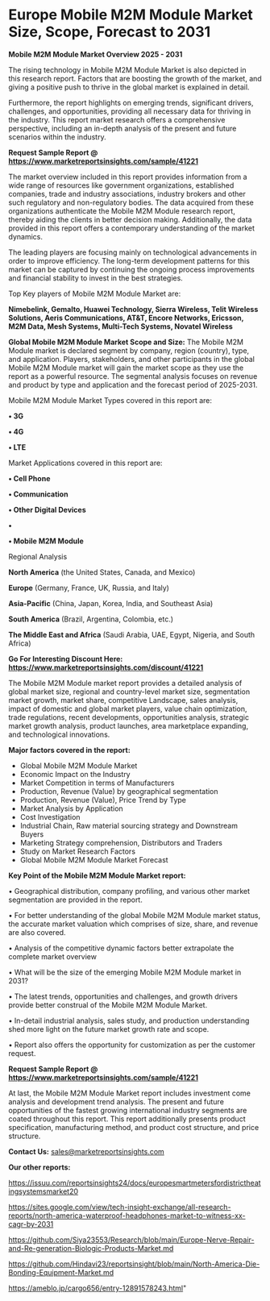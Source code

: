 # Europe Mobile M2M Module Market Size, Scope, Forecast to 2031

<Strong> Mobile M2M Module Market Overview 2025 - 2031</strong>

The rising technology in Mobile M2M Module Market is also depicted in this research report. Factors that are boosting the growth of the market, and giving a positive push to thrive in the global market is explained in detail.

Furthermore, the report highlights on emerging trends, significant drivers, challenges, and opportunities, providing all necessary data for thriving in the industry. This report market research offers a comprehensive perspective, including an in-depth analysis of the present and future scenarios within the industry.

<strong>Request Sample Report @ <a href=https://www.marketreportsinsights.com/sample/41221>https://www.marketreportsinsights.com/sample/41221</a></strong>

The market overview included in this report provides information from a wide range of resources like government organizations, established companies, trade and industry associations, industry brokers and other such regulatory and non-regulatory bodies. The data acquired from these organizations authenticate the Mobile M2M Module research report, thereby aiding the clients in better decision making. Additionally, the data provided in this report offers a contemporary understanding of the market dynamics.

The leading players are focusing mainly on technological advancements in order to improve efficiency. The long-term development patterns for this market can be captured by continuing the ongoing process improvements and financial stability to invest in the best strategies.

Top Key players of Mobile M2M Module Market are:

<strong>Nimebelink, Gemalto, Huawei Technology, Sierra Wireless, Telit Wireless Solutions, Aeris Communications, AT&T, Encore Networks, Ericsson, M2M Data, Mesh Systems, Multi-Tech Systems, Novatel Wireless</strong>

<strong><b>Global Mobile M2M Module Market Scope and Size:</b></strong>
The Mobile M2M Module market is declared segment by company, region (country), type, and application. Players, stakeholders, and other participants in the global Mobile M2M Module market will gain the market scope as they use the report as a powerful resource. The segmental analysis focuses on revenue and product by type and application and the forecast period of 2025-2031.

Mobile M2M Module Market Types covered in this report are:

<strong>•  3G

•  4G

•  LTE</strong>

Market Applications covered in this report are:

<strong>•  Cell Phone

•  Communication

•  Other Digital Devices

•  

•  Mobile M2M Module</strong> 

Regional Analysis

<strong>North America</strong> (the United States, Canada, and Mexico)

<strong>Europe</strong> (Germany, France, UK, Russia, and Italy)

<strong>Asia-Pacific</strong> (China, Japan, Korea, India, and Southeast Asia)

<strong>South America</strong> (Brazil, Argentina, Colombia, etc.)

<strong>The Middle East and Africa</strong> (Saudi Arabia, UAE, Egypt, Nigeria, and South Africa)

<strong>Go For Interesting Discount Here: <a href=https://www.marketreportsinsights.com/discount/41221>https://www.marketreportsinsights.com/discount/41221</a></strong>

The Mobile M2M Module market report provides a detailed analysis of global market size, regional and country-level market size, segmentation market growth, market share, competitive Landscape, sales analysis, impact of domestic and global market players, value chain optimization, trade regulations, recent developments, opportunities analysis, strategic market growth analysis, product launches, area marketplace expanding, and technological innovations.

<strong><b>Major factors covered in the report:</b></strong>
<ul>
  <li>Global Mobile M2M Module Market </li>
  <li>Economic Impact on the Industry</li>
  <li>Market Competition in terms of Manufacturers</li>
  <li>Production, Revenue (Value) by geographical segmentation</li>
  <li>Production, Revenue (Value), Price Trend by Type</li>
  <li>Market Analysis by Application</li>
  <li>Cost Investigation</li>
  <li>Industrial Chain, Raw material sourcing strategy and Downstream Buyers</li>
  <li>Marketing Strategy comprehension, Distributors and Traders</li>
  <li>Study on Market Research Factors</li>
  <li>Global Mobile M2M Module Market Forecast</li>
</ul>

<strong><b>Key Point of the Mobile M2M Module Market report:</b></strong>

• Geographical distribution, company profiling, and various other market segmentation are provided in the report.

• For better understanding of the global Mobile M2M Module market status, the accurate market valuation which comprises of size, share, and revenue are also covered.

• Analysis of the competitive dynamic factors better extrapolate the complete market overview

• What will be the size of the emerging Mobile M2M Module market in 2031?

• The latest trends, opportunities and challenges, and growth drivers provide better construal of the Mobile M2M Module Market.

• In-detail industrial analysis, sales study, and production understanding shed more light on the future market growth rate and scope.

• Report also offers the opportunity for customization as per the customer request.

<strong>Request Sample Report @ <a href=https://www.marketreportsinsights.com/sample/41221>https://www.marketreportsinsights.com/sample/41221</a></strong>

At last, the Mobile M2M Module Market report includes investment come analysis and development trend analysis. The present and future opportunities of the fastest growing international industry segments are coated throughout this report. This report additionally presents product specification, manufacturing method, and product cost structure, and price structure.

<strong>Contact Us:</strong>
sales@marketreportsinsights.com

<strong>Our other reports:</strong>

<a href=https://issuu.com/reportsinsights24/docs/europesmartmetersfordistrictheatingsystemsmarket20>https://issuu.com/reportsinsights24/docs/europesmartmetersfordistrictheatingsystemsmarket20</a>

<a href=https://sites.google.com/view/tech-insight-exchange/all-research-reports/north-america-waterproof-headphones-market-to-witness-xx-cagr-by-2031>https://sites.google.com/view/tech-insight-exchange/all-research-reports/north-america-waterproof-headphones-market-to-witness-xx-cagr-by-2031</a>

<a href=https://github.com/Siya23553/Research/blob/main/Europe-Nerve-Repair-and-Re-generation-Biologic-Products-Market.md>https://github.com/Siya23553/Research/blob/main/Europe-Nerve-Repair-and-Re-generation-Biologic-Products-Market.md</a>

<a href=https://github.com/Hindavi23/reportsinsight/blob/main/North-America-Die-Bonding-Equipment-Market.md>https://github.com/Hindavi23/reportsinsight/blob/main/North-America-Die-Bonding-Equipment-Market.md</a>

<a href=https://ameblo.jp/cargo656/entry-12891578243.html>https://ameblo.jp/cargo656/entry-12891578243.html</a>"
